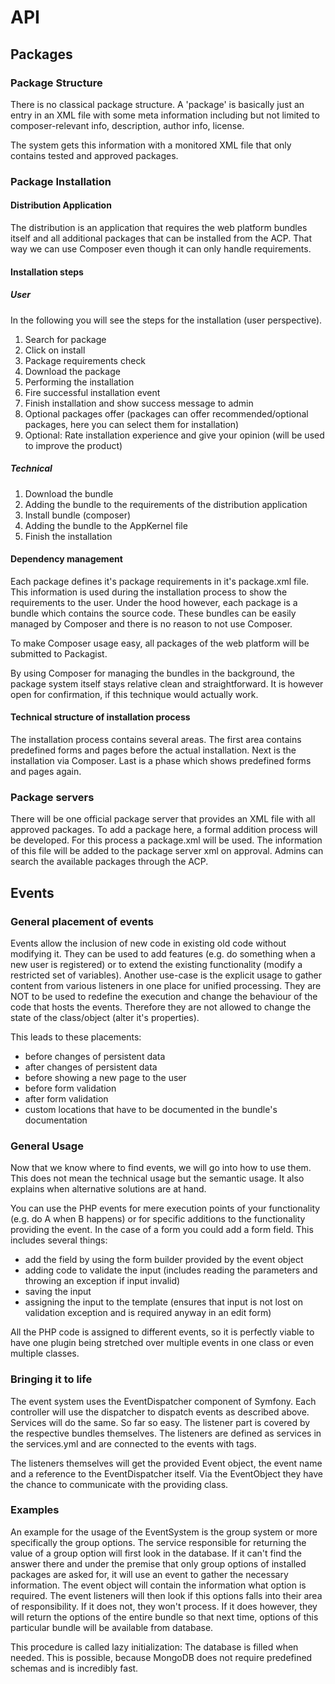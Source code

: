 # API

## Packages

### Package Structure
There is no classical package structure. A 'package' is basically just an entry in an XML file with some meta information including but not limited to composer-relevant info, description, author info, license.

The system gets this information with a monitored XML file that only contains tested and approved packages.

### Package Installation

#### Distribution Application

The distribution is an application that requires the web platform bundles itself and 
all additional packages that can be installed from the ACP. That way we can use Composer 
even though it can only handle requirements.

#### Installation steps

##### User

In the following you will see the steps for the installation (user perspective).

1. Search for package
2. Click on install
3. Package requirements check
4. Download the package
5. Performing the installation
6. Fire successful installation event
7. Finish installation and show success message to admin
8. Optional packages offer (packages can offer recommended/optional packages, here you can select them for installation)
9. Optional: Rate installation experience and give your opinion (will be used to improve the product)

##### Technical

1. Download the bundle
2. Adding the bundle to the requirements of the distribution application
2. Install bundle (composer)
3. Adding the bundle to the AppKernel file
3. Finish the installation

#### Dependency management

Each package defines it's package requirements in it's package.xml file. This information is used during the installation process to show the requirements to the user. Under the hood however, each package is a bundle which contains the source code. These bundles can be easily managed by Composer and there is no reason to not use Composer.

To make Composer usage easy, all packages of the web platform will be submitted to Packagist.

By using Composer for managing the bundles in the background, the package system itself stays relative clean and straightforward. It is however open for confirmation, if this technique would actually work.

#### Technical structure of installation process

The installation process contains several areas. The first area contains predefined forms and pages before the actual installation. Next is the installation via Composer. Last is a phase which shows predefined forms and pages again.

### Package servers

There will be one official package server that provides an XML file with all approved packages.
To add a package here, a formal addition process will be developed. For this process a package.xml will be used. The information of this file will be added to the package server xml on approval. Admins can search the available packages through the ACP.

## Events

### General placement of events

Events allow the inclusion of new code in existing old code without modifying it. They can be used to add features (e.g. do something when a new user is registered) or to extend the existing functionality (modify a restricted set of variables). Another use-case is the explicit usage to gather content from various listeners in one place for unified processing. They are NOT to be used to redefine the execution and change the behaviour of the code that hosts the events. Therefore they are not allowed to change the state of the class/object (alter it's properties).

This leads to these placements:
* before changes of persistent data
* after changes of persistent data
* before showing a new page to the user
* before form validation
* after form validation
* custom locations that have to be documented in the bundle's documentation

### General Usage

Now that we know where to find events, we will go into how to use them. This does not mean the technical usage but the semantic usage. It also explains when alternative solutions are at hand. 

You can use the PHP events for mere execution points of your functionality (e.g. do A when B happens) or for specific additions to the functionality providing the event. In the case of a form you could add a form field. This includes several things:

* add the field by using the form builder provided by the event object
* adding code to validate the input (includes reading the parameters and throwing an exception if input invalid)
* saving the input
* assigning the input to the template (ensures that input is not lost on validation exception and is required anyway in an edit form)

All the PHP code is assigned to different events, so it is perfectly viable to have one plugin being stretched over multiple events in one class or even multiple classes.

### Bringing it to life

The event system uses the EventDispatcher component of Symfony. Each controller will use the dispatcher to dispatch events as described above. Services will do the same. So far so easy. The listener part is covered by the respective bundles themselves. The listeners are defined as services in the services.yml and are connected to the events with tags.

The listeners themselves will get the provided Event object, the event name and a reference to the EventDispatcher itself. Via the EventObject they have the chance to communicate with the providing class.

### Examples

An example for the usage of the EventSystem is the group system or more specifically the group options. The service responsible for returning the value of a group option will first look in the database. If it can't find the answer there and under the premise that only group options of installed packages are asked for, it will use an event to gather the necessary information. The event object will contain the information what option is required. The event listeners will then look if this options falls into their area of responsibility. If it does not, they won't process. If it does however, they will return the options of the entire bundle so that next time, options of this particular bundle will be available from database.

This procedure is called lazy initialization: The database is filled when needed. This is possible, because MongoDB does not require predefined schemas and is incredibly fast.
